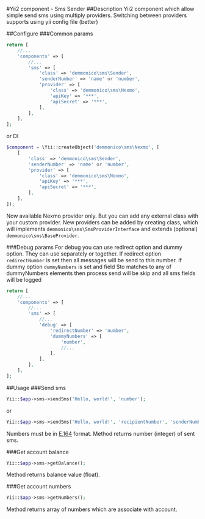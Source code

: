 #Yii2 component - Sms Sender
##Description
Yii2 component which allow simple send sms using multiply providers.
Switching between providers supports using yii config file (better)



##Configure
###Common params

```php
return [
    //...
    'components' => [
        //...
        'sms' => [
            'class' => 'demmonico\sms\Sender',
            'senderNumber' => 'name' or 'number',
            'provider' => [
                'class' => 'demmonico\sms\Nexmo',
                'apiKey' => '***',
                'apiSecret' => '***',
            ],
        ],
    ],
];
```

or DI

```php
$component = \Yii::createObject('demmonico\sms\Nexmo', [
    [
        'class' => 'demmonico\sms\Sender',
        'senderNumber' => 'name' or 'number',
        'provider' => [
            'class' => 'demmonico\sms\Nexmo',
            'apiKey' => '***',
            'apiSecret' => '***',
        ],
    ],
]);
```

Now available Nexmo provider only. But you can add any external class with your custom provider. 
New providers can be added by creating class, which will implements `demmonico\sms\SmsProviderInterface` and extends (optional) `demmonico\sms\BaseProvider`.

###Debug params
For debug you can use redirect option and dummy option. They can use separately or together.
If redirect option `redirectNumber` is set then all messages will be send to this number.
If dummy option `dummyNumbers` is set and field $to matches to any of dummyNumbers elements then process send will be skip and all sms fields will be logged
```php
return [
    //...
    'components' => [
        //...
        'sms' => [
            //...
            'debug' => [
                'redirectNumber' => 'number',
                'dummyNumbers' => [
                    'number',
                    //...
                ],
            ],
        ],
    ],
];
```



##Usage
###Send sms
```php
Yii::$app->sms->sendSms('Hello, world!', 'number');
```
or

```php
Yii::$app->sms->sendSms('Hello, world!', 'recipientNumber', 'senderNumber');
```

Numbers must be in [E.164](https://en.wikipedia.org/wiki/E.164) format.
Method returns number (integer) of sent sms.

###Get account balance
```php
Yii::$app->sms->getBalance();
```
Method returns balance value (float).

###Get account numbers
```php
Yii::$app->sms->getNumbers();
```
Method returns array of numbers which are associate with account.
